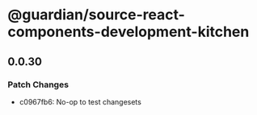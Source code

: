 # @guardian/source-react-components-development-kitchen

## 0.0.30
### Patch Changes

- c0967fb6: No-op to test changesets

